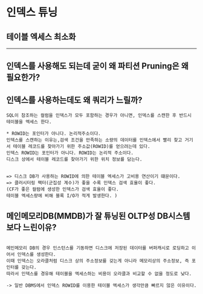 # 인덱스 튜닝
## 테이블 엑세스 최소화
<hr>

## 인덱스를 사용해도 되는데 굳이 왜 파티션 Pruning은 왜 필요한가? 
## 인덱스를 사용하는데도 왜 쿼리가 느릴까?

```
SQL이 참조하는 컬럼을 인덱스가 모두 포함하는 경우가 아니면, 인덱스를 스캔한 후 반드시 테이블을 엑세스 한다.

* ROWID는 포인터가 아니다. 논리적주소이다.
인덱스를 스캔하는 이유는,검색 조건을 만족하는 소량의 데이터를 인덱스에서 빨리 찾고 거기서 테이블 레코드를 찾아가기 위한 주소값(ROWID)를 얻으려는데 있다.
인덱스 ROWID는 포인터가 아니다. ROWID는 논리적 주소이다. 
디스크 상에서 테이블 레코드를 찾아가기 위한 위치 정보를 담는다. 


=> 디스크 DB가 사용하는 ROWID에 의한 테이블 엑세스가 고비용 연산이기 떄문이다. 
=> 클러시터링 팩터(군집성 계수)가 좋을 수록 인덱스 검색 효율이 좋다. 
(CF가 좋은 컬럼에 생성한 인덱스가 검색 효율이 좋다. 
테이블 엑세스량에 비해 블록 I/O가 적게 발생한다. )
```

## 메인메모리DB(MMDB)가 잘 튜닝된 OLTP성 DB시스템 보다 느린이유?

```

메인메모리 DB의 경우 인스턴스를 기동하면 디스크에 저장된 데이터를 버퍼캐시로 로딩하고 이어서 인덱스를 생성한다. 
이때 인덱스는 오라클처럼 디스크 상의 주소정보를 갖는게 아니라 메모리상의 주소정보, 즉 포인터를 갖는다. 
따라서 인덱스를 경유해 테이블을 엑세스하는 비용이 오라클과 비교할 수 없을 정도로 낮다. 

-> 일반 DBMS에서 인덱스 ROWID를 이용한 테이블 엑세스가 생각만큼 빠르지 않은 이유이다. 

```





